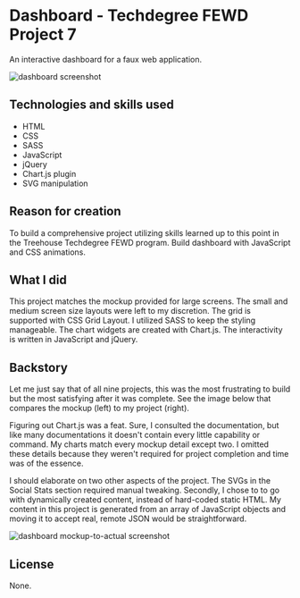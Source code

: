 # Dashboard - Techdegree FEWD Project 7

An interactive dashboard for a faux web application.  

![dashboard screenshot](https://user-images.githubusercontent.com/16675876/59709570-1c473100-91d5-11e9-8281-b55e531bee26.jpg)

## Technologies and skills used 

+ HTML
+ CSS
+ SASS
+ JavaScript
+ jQuery
+ Chart.js plugin
+ SVG manipulation 

## Reason for creation
To build a comprehensive project utilizing skills learned up to this point in the Treehouse Techdegree FEWD program. Build dashboard with JavaScript and CSS animations.

## What I did
This project matches the mockup provided for large screens. The small and medium screen size layouts were left to my discretion. The grid is supported with CSS Grid Layout. I utilized SASS to keep the styling manageable. The chart widgets are created with Chart.js. The interactivity is written in JavaScript and jQuery. 
 
## Backstory
Let me just say that of all nine projects, this was the most frustrating to build but the most satisfying after it was complete. See the image below that compares the mockup (left) to my project (right).

Figuring out Chart.js was a feat. Sure, I consulted the documentation, but like many documentations it doesn't contain every little capability or command. My charts match every mockup detail except two. I omitted these details because they weren't required for project completion and time was of the essence.

I should elaborate on two other aspects of the project. The SVGs in the Social Stats section required manual tweaking. Secondly, I chose to to go with dynamically created content, instead of hard-coded static HTML. My content in this project is generated from an array of JavaScript objects and moving it to accept real, remote JSON would be straightforward. 

![dashboard mockup-to-actual screenshot](https://user-images.githubusercontent.com/16675876/201547871-cb58c32c-a040-4a57-b3d9-549324a57f76.jpg)

## License
None.

